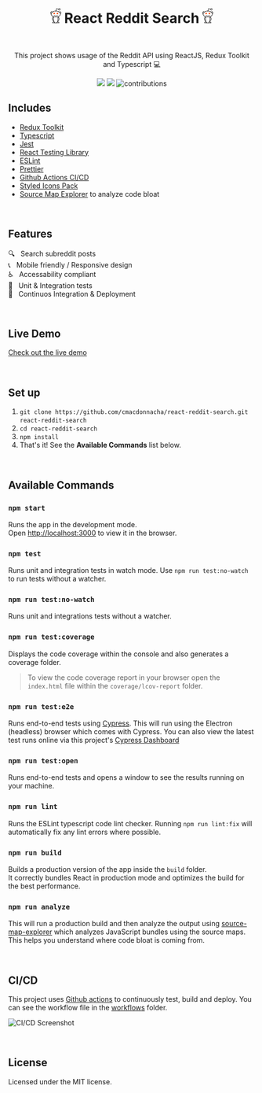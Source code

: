 <h1 align="center">  
  <a>
    <img src="src/assets/reddit-alien.webp" height="30px"/>
  </a> 
  React Reddit Search 
   <a>
    <img src="src/assets/reddit-alien.webp" height="30px"/>
  </a>
  </h1>

<br>

<p align="center">This project shows usage of the Reddit API using ReactJS, Redux Toolkit and Typescript 💻</p>

<p align="center">
  <a>
    <img src="https://github.com/cmacdonnacha/react-reddit-search/workflows/Continuous%20Integration/badge.svg" />
  </a>
  <a>
    <img src="https://img.shields.io/david/cmacdonnacha/react-reddit-search.svg" />
  </a>
  <a>
    <img src="https://img.shields.io/badge/License-MIT-blue.svg" alt="contributions" />
  </a>
</p>

## Includes

- [Redux Toolkit][redux-toolkit]
- [Typescript][typescript]
- [Jest][jest]
- [React Testing Library][react-testing-library]
- [ESLint][eslint]
- [Prettier][prettier]
- [Github Actions CI/CD][github-actions]
- [Styled Icons Pack][styled-icons]
- [Source Map Explorer][source-map-explorer] to analyze code bloat

&nbsp;

## Features

<span>🔍 &nbsp; Search subreddit posts</span></br>
<span>📞 &nbsp; Mobile friendly / Responsive design</span></br>
<span>♿ &nbsp; Accessability compliant</span></br>
<span>🧪 &nbsp; Unit & Integration tests</span></br>
<span>🚢 &nbsp; Continuos Integration & Deployment</span></br>

&nbsp;

## Live Demo

[Check out the live demo](https://cmacdonnacha.github.io/react-reddit-search/)

&nbsp;

## Set up

1. `git clone https://github.com/cmacdonnacha/react-reddit-search.git react-reddit-search`
2. `cd react-reddit-search`
3. `npm install`
4. That's it! See the **Available Commands** list below.

&nbsp;

## Available Commands

### `npm start`

Runs the app in the development mode.<br />
Open [http://localhost:3000](http://localhost:3000) to view it in the browser.

### `npm test`

Runs unit and integration tests in watch mode. Use `npm run test:no-watch` to run tests without a watcher.<br />

### `npm run test:no-watch`

Runs unit and integrations tests without a watcher.

### `npm run test:coverage`

Displays the code coverage within the console and also generates a coverage folder.

> To view the code coverage report in your browser open the `index.html` file within the `coverage/lcov-report` folder.

### `npm run test:e2e`

Runs end-to-end tests using [Cypress][cypress]. This will run using the Electron (headless) browser which comes with Cypress. You can also view the latest test runs online via this project's [Cypress Dashboard](https://dashboard.cypress.io/projects/qcywts/runs)

### `npm run test:open`

Runs end-to-end tests and opens a window to see the results running on your machine.

### `npm run lint`

Runs the ESLint typescript code lint checker. Running `npm run lint:fix` will automatically fix any lint errors where possible.

### `npm run build`

Builds a production version of the app inside the `build` folder.<br />
It correctly bundles React in production mode and optimizes the build for the best performance.

### `npm run analyze`

This will run a production build and then analyze the output using [source-map-explorer] which analyzes JavaScript bundles using the source maps. This helps you understand where code bloat is coming from.

&nbsp;

## CI/CD

This project uses [Github actions][github-actions] to continuously test, build and deploy. You can see the workflow file in the [workflows](.github/workflows/continuous-integration-workflow.yml) folder.

![CI/CD Screenshot](https://i.imgur.com/FGC93YO.png)

&nbsp;

## License

Licensed under the MIT license.

&nbsp;

<!-- prettier-ignore-start -->
[npm]: https://www.npmjs.com/
[node]: https://nodejs.org
[continuous-integration-badge]: https://github.com/cmacdonnacha/react-reddit-search/workflows/Continuous%20Integration/badge.svg
[dependencies-badge]: https://img.shields.io/david/cmacdonnacha/react-reddit-search.svg
[package]: https://www.npmjs.com/package/cra-template-ideal-starter
[typescript]: https://github.com/microsoft/TypeScript
[redux-toolkit]: https://github.com/reduxjs/redux-toolkit
[jest]: https://jestjs.io/
[react-testing-library]: https://testing-library.com/docs/react-testing-library/intro
[cypress]: https://www.cypress.io/
[cra]: https://github.com/facebook/create-react-app
[source-map-explorer]: https://www.npmjs.com/package/source-map-explorer
[axios]: https://github.com/axios/axios
[eslint]: https://eslint.org/
[prettier]: https://prettier.io/docs/en/index.html
[github-actions]: https://github.com/cmacdonnacha/react-reddit-search/actions
[styled-icons]: https://styled-icons.js.org/
<!-- prettier-ignore-end -->
